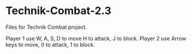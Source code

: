 # Technik-Combat-2.3
Files for Technik Combat project.

Player 1 use W, A, S, D to move H to attack, J to block.
Player 2 use Arrow keys to move, 0 to attack, 1 to block. 

